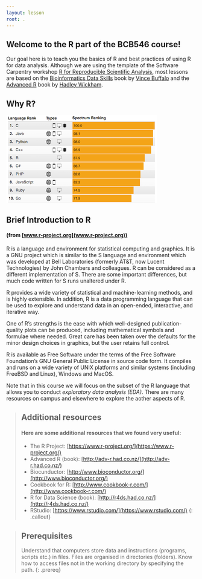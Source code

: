 ```yaml
---
layout: lesson
root: .
---
```


## Welcome to the R part of the BCB546 course!

Our goal here is to teach you the basics of R and best practices of using R for data analysis. 
Although we are using the template of the Software Carpentry workshop 
[R for Reproducible Scientific Analysis](http://swcarpentry.github.io/r-novice-gapminder/), most 
lessons are based on the [Bioinformatics Data Skills](http://shop.oreilly.com/product/0636920030157.do) 
book by [Vince Buffalo](https://github.com/vsbuffalo) and the [Advanced R](http://adv-r.had.co.nz/) book 
by [Hadley Wickham](http://hadley.nz/).

## Why R?

![IEEE Spectrum ranking](./fig/ranking.png)

## Brief Introduction to R 
#### (from [www.r-project.org](www.r-project.org))

R is a language and environment for statistical computing and graphics. It is a GNU project which is similar 
to the S language and environment which was developed at Bell Laboratories (formerly AT&T, now Lucent Technologies) 
by John Chambers and colleagues. R can be considered as a different implementation of S. There are some important 
differences, but much code written for S runs unaltered under R.

R provides a wide variety of statistical and machine-learning methods, and is highly extensible. 
In addition, R is a data programming language that can be used to explore and understand data 
in an open-ended, interactive, and iterative way. 

One of R’s strengths is the ease with which well-designed publication-quality plots can be produced, 
including mathematical symbols and formulae where needed. Great care has been taken over the defaults 
for the minor design choices in graphics, but the user retains full control.

R is available as Free Software under the terms of the Free Software Foundation’s GNU General Public 
License in source code form. It compiles and runs on a wide variety of UNIX platforms and similar 
systems (including FreeBSD and Linux), Windows and MacOS.

Note that in this course we will focus on the subset of the R language that allows you 
to conduct _exploratory data analysis (EDA)_. There are many resources on campus and elsewhere 
to explore the aother aspects of R.

> ## Additional resources  
>
> #### Here are some additional resources that we found very useful:  
>
> * The R Project: [https://www.r-project.org/](https://www.r-project.org/)
> * Advanced R (book): [http://adv-r.had.co.nz/](http://adv-r.had.co.nz/)
> * Biocunductor: [http://www.bioconductor.org/](http://www.bioconductor.org/)
> * Cookbook for R: [http://www.cookbook-r.com/](http://www.cookbook-r.com/)
> * R for Data Science (book): [http://r4ds.had.co.nz/](http://r4ds.had.co.nz/)
> * RStudio: [https://www.rstudio.com/](https://www.rstudio.com/)
{: .callout}

> ## Prerequisites
>
> Understand that computers store data and instructions (programs, scripts etc.) in files.
> Files are organised in directories (folders).
> Know how to access files not in the working directory by specifying the path.
{: .prereq}
